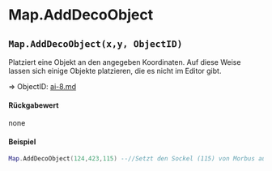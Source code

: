 # Map.AddDecoObject

## `Map.AddDecoObject(x,y, ObjectID)`

Platziert eine Objekt an den angegeben Koordinaten. Auf diese Weise lassen sich einige Objekte platzieren, die es nicht im Editor gibt.

⇒ ObjectID: [ai-8.md](../../su-api-enums/ai-8.md "mention")

#### Rückgabewert

none

#### Beispiel

```lua
Map.AddDecoObject(124,423,115) --//Setzt den Sockel (115) von Morbus aus der ersten Trojanermission des Addons.
```
